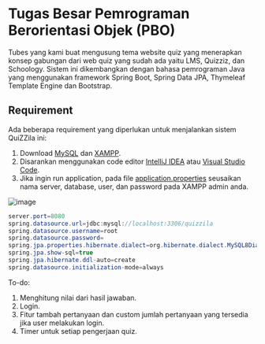 # **Tugas Besar Pemrograman Berorientasi Objek (PBO)** 
Tubes yang kami buat mengusung tema website quiz yang menerapkan konsep gabungan dari web quiz yang sudah ada yaitu LMS, Quizziz, dan Schoology. Sistem ini dikembangkan dengan bahasa pemrograman Java yang menggunakan framework Spring Boot, Spring Data JPA, Thymeleaf Template Engine dan Bootstrap.

## Requirement

Ada beberapa requirement yang diperlukan untuk menjalankan sistem QuiZZila ini:
  1. Download [MySQL](https://dev.mysql.com/downloads/mysql/) dan [XAMPP](https://www.apachefriends.org/download.html).
  3. Disarankan menggunakan code editor [IntelliJ IDEA](https://www.jetbrains.com/idea/download/#section=windows) atau [Visual Studio Code](https://code.visualstudio.com/download).
  4. Jika ingin run application, pada file [application.properties](QuiZZilaFix/src/main/resources/application.properties)
seusaikan nama server, database, user, dan password pada XAMPP admin anda.
  
 ![image](https://github.com/SuryaaAulia/OOP-TUBES/assets/120304394/771cb3f5-a384-4583-84d7-a0af1e5f304e)

  ```java
server.port=8080
spring.datasource.url=jdbc:mysql://localhost:3306/quizzila
spring.datasource.username=root
spring.datasource.password=
spring.jpa.properties.hibernate.dialect=org.hibernate.dialect.MySQL8Dialect
spring.jpa.show-sql=true
spring.jpa.hibernate.ddl-auto=create
spring.datasource.initialization-mode=always
  ```

To-do:
  1. Menghitung nilai dari hasil jawaban.
  2. Login.
  3. Fitur tambah pertanyaan dan custom jumlah pertanyaan yang tersedia jika user melakukan login.
  4. Timer untuk setiap pengerjaan quiz.

